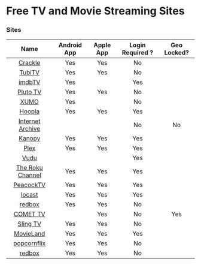 # Free TV and Movie Streaming Sites

### Sites

| Name  | Android App   | Apple App | Login Required ? | Geo Locked? |
| :------------: | :------------: | :------------: | :------------: | :------------: |
| [Crackle](https://www.crackle.com/ "Crackle")  | Yes  | Yes | No | |
| [TubiTV](https://tubitv.com/home/ "TubiTV")  |  Yes | Yes| No | |
| [imdbTV](https://www.imdb.com/tv/ "imdbTV") | Yes| | Yes | |
| [Pluto TV](http://www.pluto.tv/live-tv/ "Pluto TV") | Yes | Yes| No |  |
| [XUMO](https://www.xumo.tv "XUMO")| Yes | | No |  |
| [Hoopla](https://www.hoopladigital.com/ "Hoopla")| Yes| Yes | Yes ||
| [Internet Archive](https://archive.org/details/moviesandfilms?&sort=-downloads&and%5B%5D=collection%3A%22feature_films%22 "Internet Archive") | | | No | No|
| [Kanopy](https://www.kanopy.com/ "Kanopy") | Yes| Yes| Yes | |
| [Plex](https://mediaverse.plex.tv/ "Plex") | Yes| Yes | Yes | |
| [Vudu](https://www.vudu.com/content/movies/movieslist?AVAILABLE_FOR_FREE=Yes&cid=partner&scid=linkshare/ "Vudu") | | | Yes | |
| [The Roku Channel](https://therokuchannel.roku.com/ "The Roku Channel") | Yes | Yes | Yes |  | |
| [PeacockTV](https://www.peacocktv.com/ "PeacockTV")| Yes| Yes| Yes | | |
| [locast](https://www.locast.org "locast") | Yes| Yes| Yes | | Yes|
| [redbox](https://www.redbox.com/stream-free-live-tv)| Yes | Yes | No| |
| [COMET TV](https://www.comettv.com/watch-live/) | |Yes | No | Yes |
| [Sling TV](https://watch.sling.com/ "Sling TV") | Yes | Yes | No | |
| [MovieLand](https://movieland.site/ "Movieland") | Yes | Yes | Yes | | 
| [popcornflix](https://www.popcornflix.com "Popcorn flix" ) | Yes | Yes | No | |
| [redbox](https://www.redbox.com/stream-free-live-tv "redbox")| Yes | Yes | No | |

